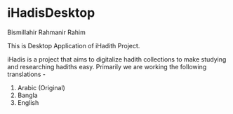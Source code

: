 iHadisDesktop
=============

Bismillahir Rahmanir Rahim 

This is Desktop Application of iHadith Project.

iHadis is a project that aims to digitalize hadith collections to make studying and researching hadiths easy. Primarily we are working the following translations - 

1. Arabic (Original)
2. Bangla
3. English


